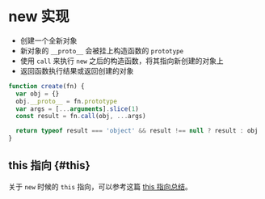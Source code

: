 # new 实现

- 创建一个全新对象
- 新对象的 `__proto__` 会被挂上构造函数的 `prototype`
- 使用 `call` 来执行 `new` 之后的构造函数，将其指向新创建的对象上
- 返回函数执行结果或返回创建的对象

```js
function create(fn) {
  var obj = {}
  obj.__proto__ = fn.prototype
  var args = [...arguments].slice(1)
  const result = fn.call(obj, ...args)

  return typeof result === 'object' && result !== null ? result : obj
}
```

## this 指向 {#this}

关于 `new` 时候的 `this` 指向，可以参考这篇 [this 指向总结](https://rzhavenir.github.io/front/js/this.html#new-bind)。
